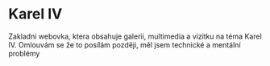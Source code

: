# Karel IV
Zakladni webovka, ktera obsahuje galerii, multimedia a vizitku na téma Karel IV.
Omlouvám se že to posílám později, měl jsem technické a mentální problémy